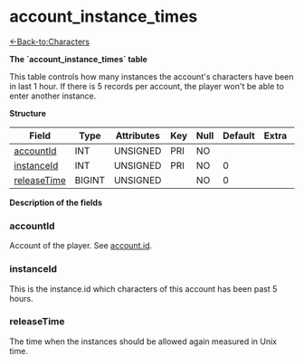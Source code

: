 # account\_instance\_times

[<-Back-to:Characters](database-characters.md)

**The \`account\_instance\_times\` table**

This table controls how many instances the account's characters have been in last 1 hour. If there is 5 records per account, the player won't be able to enter another instance.

**Structure**

| Field            | Type       | Attributes | Key | Null | Default | Extra | Comment |
|------------------|------------|------------|-----|------|---------|-------|---------|
| [accountId][1]   | INT    | UNSIGNED   | PRI | NO   |         |       |         |
| [instanceId][2]  | INT    | UNSIGNED   | PRI | NO   | 0       |       |         |
| [releaseTime][3] | BIGINT | UNSIGNED   |     | NO   | 0       |       |         |

[1]: #accountid
[2]: #instanceid
[3]: #releasetime

**Description of the fields**

### accountId

Account of the player. See [account.id](account_2130004.html#account-id).

### instanceId

This is the instance.id which characters of this account has been past 5 hours.

### releaseTime

The time when the instances should be allowed again measured in Unix time.
